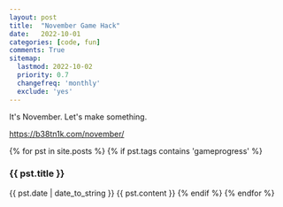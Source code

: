 ```yaml
---
layout: post
title:  "November Game Hack"
date:   2022-10-01
categories: [code, fun]
comments: True
sitemap:
  lastmod: 2022-10-02
  priority: 0.7
  changefreq: 'monthly'
  exclude: 'yes'
---
```


It's November. Let's make something.

https://b38tn1k.com/november/

{% for pst in site.posts %}
{% if pst.tags contains 'gameprogress' %}
<h3> {{ pst.title }} </h3>
<time datetime="{{ pst.date | date_to_xmlschema }}" class="post-date">{{ pst.date | date_to_string }}</time>
{{ pst.content }}
{% endif %}
{% endfor %}
